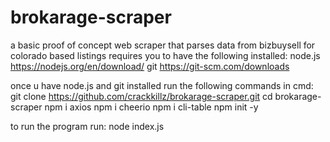 # brokarage-scraper
a basic proof of concept web scraper that parses data from bizbuysell for colorado based listings
 requires you to have the following installed:
 node.js https://nodejs.org/en/download/
 git https://git-scm.com/downloads  
 
 once u have node.js and git installed run the following commands in cmd: 
 git clone https://github.com/crackkillz/brokarage-scraper.git
 cd brokarage-scraper
 npm i axios
 npm i cheerio
 npm i cli-table
 npm init -y
 
 to run the program run:
 node index.js
